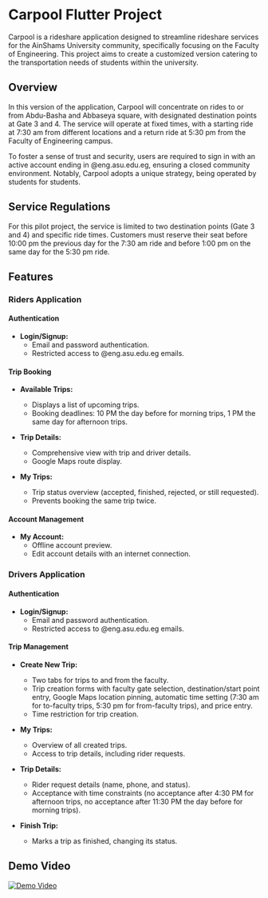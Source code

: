 # Carpool Flutter Project

Carpool is a rideshare application designed to streamline rideshare services for the AinShams University community, specifically focusing on the Faculty of Engineering. This project aims to create a customized version catering to the transportation needs of students within the university.

## Overview

In this version of the application, Carpool will concentrate on rides to or from Abdu-Basha and Abbaseya square, with designated destination points at Gate 3 and 4. The service will operate at fixed times, with a starting ride at 7:30 am from different locations and a return ride at 5:30 pm from the Faculty of Engineering campus.

To foster a sense of trust and security, users are required to sign in with an active account ending in @eng.asu.edu.eg, ensuring a closed community environment. Notably, Carpool adopts a unique strategy, being operated by students for students.

## Service Regulations

For this pilot project, the service is limited to two destination points (Gate 3 and 4) and specific ride times. Customers must reserve their seat before 10:00 pm the previous day for the 7:30 am ride and before 1:00 pm on the same day for the 5:30 pm ride.

## Features

### Riders Application

#### Authentication

- **Login/Signup:**
  - Email and password authentication.
  - Restricted access to @eng.asu.edu.eg emails.

#### Trip Booking

- **Available Trips:**
  - Displays a list of upcoming trips.
  - Booking deadlines: 10 PM the day before for morning trips, 1 PM the same day for afternoon trips.

- **Trip Details:**
  - Comprehensive view with trip and driver details.
  - Google Maps route display.

- **My Trips:**
  - Trip status overview (accepted, finished, rejected, or still requested).
  - Prevents booking the same trip twice.

#### Account Management

- **My Account:**
  - Offline account preview.
  - Edit account details with an internet connection.

### Drivers Application

#### Authentication

- **Login/Signup:**
  - Email and password authentication.
  - Restricted access to @eng.asu.edu.eg emails.

#### Trip Management

- **Create New Trip:**
  - Two tabs for trips to and from the faculty.
  - Trip creation forms with faculty gate selection, destination/start point entry, Google Maps location pinning, automatic time setting (7:30 am for to-faculty trips, 5:30 pm for from-faculty trips), and price entry.
  - Time restriction for trip creation.

- **My Trips:**
  - Overview of all created trips.
  - Access to trip details, including rider requests.

- **Trip Details:**
  - Rider request details (name, phone, and status).
  - Acceptance with time constraints (no acceptance after 4:30 PM for afternoon trips, no acceptance after 11:30 PM the day before for morning trips).

- **Finish Trip:**
  - Marks a trip as finished, changing its status.

## Demo Video

[![Demo Video](https://img.youtube.com/vi/6TQJ17CJAQ0/hqdefault.jpg)](https://www.youtube.com/watch?v=6TQJ17CJAQ0)

